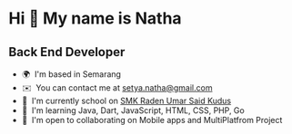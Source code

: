 Hi 👋 My name is Natha
=======================================

Back End Developer
----------------

* 🌍  I'm based in Semarang
* ✉️  You can contact me at [setya.natha@gmail.com](mailto:setya.natha@gmail.com)
* 🚀  I'm currently school on [SMK Raden Umar Said Kudus](http://smkrus.sch.id/)
* 🧠  I'm learning Java, Dart, JavaScript, HTML, CSS, PHP, Go
* 🤝  I'm open to collaborating on Mobile apps and MultiPlatfrom Project
